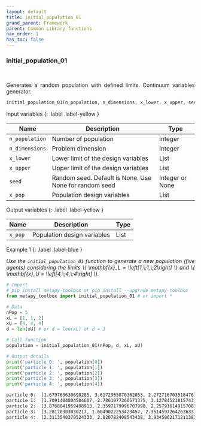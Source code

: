 ```yaml
---
layout: default
title: initial_population_01
grand_parent: Framework
parent: Common Library functions
nav_order: 1
has_toc: false
---
```


<!--Don't delete ths script-->
<script src = "https://polyfill.io/v3/polyfill.min.js?features=es6"></script>
<script id = "MathJax-script" async src="https://cdn.jsdelivr.net/npm/mathjax@3/es5/tex-mml-chtml.js"></script>
<!--Don't delete ths script-->

<h3>initial_population_01</h3>

<br>

<p align = "justify">
    Generates a random population with defined limits. Continuum variables generator.
</p>

```python
initial_population_01(n_population, n_dimensions, x_lower, x_upper, seed=None)
```

Input variables
{: .label .label-yellow }

<table style = "width:100%">
    <thead>
      <tr>
        <th>Name</th>
        <th>Description</th>
        <th>Type</th>
      </tr>
    </thead>
    <tr>
        <td><code>n_population</code></td>
        <td>Number of population</td>
        <td>Integer</td>
    </tr>
    <tr>
        <td><code>n_dimensions</code></td>
        <td>Problem dimension</td>
        <td>Integer</td>
    </tr>
    <tr>
        <td><code>x_lower</code></td>
        <td>Lower limit of the design variables</td>
        <td>List</td>
    </tr>
    <tr>
        <td><code>x_upper</code></td>
        <td>Upper limit of the design variables</td>
        <td>List</td>
    </tr>
    <tr>
        <td><code>seed</code></td>
        <td>Random seed. Default is None. Use None for random seed</td>
        <td>Integer or None</td>
    </tr>
    <tr>
        <td><code>x_pop</code></td>
        <td>Population design variables</td>
        <td>List</td>
    </tr>
</table>

Output variables
{: .label .label-yellow }

<table style = "width:100%">
    <thead>
      <tr>
        <th>Name</th>
        <th>Description</th>
        <th>Type</th>
      </tr>
    </thead>
    <tr>
        <td><code>x_pop</code></td>
        <td>Population design variables</td>
        <td>List</td>
    </tr>
</table>

Example 1
{: .label .label-blue }

<p align = "justify">
    <i>
        Use the <code>initial_population_01</code> function to generate a new population (five agents) considering the limits \( \mathbf{x}_L = \left[1,\;1,\;2\right] \) and \( \mathbf{x}_U = \left[4,\;4,\;4\right] \).
    </i>
</p>

```python
# Import
# pip install metapy-toolbox or pip install --upgrade metapy-toolbox
from metapy_toolbox import initial_population_01 # or import *

# Data
nPop = 5
xL = [1, 1, 2]
xU = [4, 4, 4]
d = len(xU) # or d = len(xL) or d = 3

# Call function
population = initial_population_01(nPop, d, xL, xU)

# Output details
print('particle 0: ', population[0])
print('particle 1: ', population[1])
print('particle 2: ', population[2])
print('particle 3: ', population[3])
print('particle 4: ', population[4])
```

```bash
particle 0:  [1.679763630698285, 3.6172955870362853, 2.272716703518476]
particle 1:  [1.7091404804584607, 2.7861977360571375, 3.12784521815743]
particle 2:  [3.8768041959498913, 2.3597179996707998, 2.257916149157081]
particle 3:  [3.28170303030217, 1.6049022253423457, 2.3514597264263633]
particle 4:  [2.3113540379524333, 2.020782408543438, 3.9345062171211387]
```
